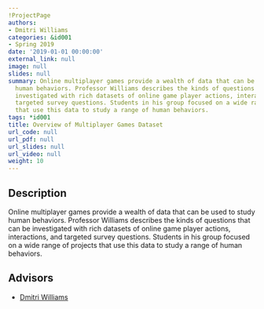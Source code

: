```yaml
---
!ProjectPage
authors:
- Dmitri Williams
categories: &id001
- Spring 2019
date: '2019-01-01 00:00:00'
external_link: null
image: null
slides: null
summary: Online multiplayer games provide a wealth of data that can be used to study
  human behaviors. Professor Williams describes the kinds of questions that can be
  investigated with rich datasets of online game player actions, interactions, and
  targeted survey questions. Students in his group focused on a wide range of projects
  that use this data to study a range of human behaviors.
tags: *id001
title: Overview of Multiplayer Games Dataset
url_code: null
url_pdf: null
url_slides: null
url_video: null
weight: 10
---
```

## Description

Online multiplayer games provide a wealth of data that can be used to study human behaviors. Professor Williams describes the kinds of questions that can be investigated with rich datasets of online game player actions, interactions, and targeted survey questions. Students in his group focused on a wide range of projects that use this data to study a range of human behaviors.




## Advisors

* [Dmitri Williams](../../../author/dmitri-williams)

